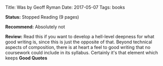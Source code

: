 Title: Was by Geoff Ryman
Date: 2017-05-07
Tags: books	

**Status:** Stopped Reading (9 pages)

**Recommend:** Absolutely not 

**Review:** 
Read this if you want to develop a hell-level deepness for what good writing is, since this is just the opposite of that. Beyond technical aspects of composition, there is at heart a feel to good writing that no coursework could include in its syllabus. Certainly it's that element which keeps
**Good Quotes**



